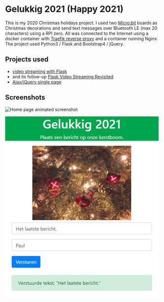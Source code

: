 # Gelukkig 2021 (Happy 2021)

This is my 2020 Christmas holidays project. I used two [Micro:bit](https://microbit.org/) boards as Christmas decorations and send text messages over Bluetooth LE (max 20 characters) using a RPI zero. All was connected to the Internet using a docker container with [Traefik reverse proxy](https://traefik.io/) and a container running Nginx. The project used Python3 / Flask and Bootstrap4 / jQuery.

## Projects used

* [video streaming with Flask](http://blog.miguelgrinberg.com/post/video-streaming-with-flask)
* and its follow-up [Flask Video Streaming Revisited](http://blog.miguelgrinberg.com/post/flask-video-streaming-revisited)
* [Ajax/jQuery single page](https://www.youtube.com/watch?v=IZWtHsM3Y5A)

## Screenshots
![Home page animated screenshot](Gelukkig2021.gif)

![Home page screenshot](gelukkig2021-screenshot.png)
